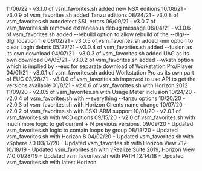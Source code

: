 11/06/22 - v3.1.0 of vsm_favorites.sh added new NSX editions
10/08/21 - v3.0.9 of vsm_favorites.sh added Tanzu editions
08/24/21 - v3.0.8 of vsm_favorites.sh autodetect SSL errors
06/09/21 - v3.0.7 of vsm_favorites.sh removed extraneaous debug message
06/04/21 - v3.0.6 of vsm_favorites.sh added --rebuild option to allow rebuild of the --dlg/--dlgl location file
06/02/21 - v3.0.5 of vsm_favorites.sh added -mn option to clear Login debris
05/27/21 - v3.0.4 of vsm_favorites.sh added --fusion as its own download
04/07/21 - v3.0.3 of vsm_favorites.sh added UAG as its own download
04/05/21 - v3.0.2 of vsm_favorites.sh added --wkstn option which is implied by --euc for separate download of Workstation Pro/Player
04/01/21 - v3.0.1 of vsm_favorites.sh added Workstation Pro as its own part of EUC
03/28/21 - v3.0.0 of vsm_favorites.sh improved to use API to get the versions available
01/8/21 - v2.0.6 of vsm_favorites.sh with Horizon 2012
11/09/20 - v2.0.5 of vsm_favorites.sh with Usage Meter inclusion
10/24/20 - v2.0.4 of vsm_favorites.sh with --everything --tanzu options
10/20/20 - v2.0.3 of vsm_favorites.sh with Horizon Clients name change
10/07/20 - v2.0.2 of vsm_favorites.sh with ESXI-ARM support
10/01/20 - v2.0.1 of vsm_favorites.sh with VCD options
09/15/20 - v2.0 of vsm_favorites.sh with much more logic to get current +
N previous versions.
09/09/20 - Updated vsm_favorites.sh logic to contain loops by group
08/13/20 - Updated vsm_favorites.sh with Horizon 8
04/02/20 - Updated vsm_favorites.sh with vSphere 7.0
03/17/20 - Updated vsm_favorites.sh with Horizon View 7.12
10/18/19 - Updated vsm_favorites.sh with vRealize Suite 2019, Horizon View 7.10
01/28/19 - Updated vsm_favorites.sh with PATH
12/14/18 - Updated vsm_favorites.sh with latest Horizon

